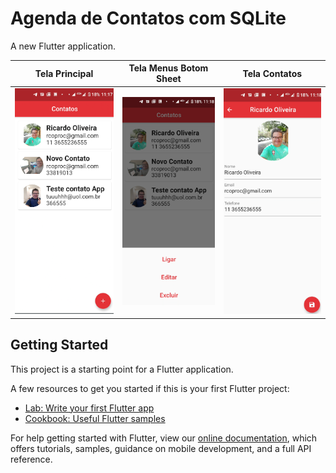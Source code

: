 
# Agenda de Contatos com SQLite

A new Flutter application.

| Tela Principal  | Tela Menus Botom Sheet | Tela Contatos |
|---| ---| ---|
| ![](https://github.com/rcoproc/agenda_contatos2_flutter/blob/master/images/agenda_contatos1.png) | ![](https://github.com/rcoproc/agenda_contatos2_flutter/blob/master/images/agenda_contatos2.png) | ![](https://github.com/rcoproc/agenda_contatos2_flutter/blob/master/images/agenda_contatos3.png) |

## Getting Started

This project is a starting point for a Flutter application.

A few resources to get you started if this is your first Flutter project:

- [Lab: Write your first Flutter app](https://flutter.dev/docs/get-started/codelab)
- [Cookbook: Useful Flutter samples](https://flutter.dev/docs/cookbook)

For help getting started with Flutter, view our 
[online documentation](https://flutter.dev/docs), which offers tutorials, 
samples, guidance on mobile development, and a full API reference.
